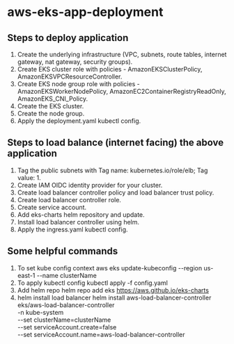 # aws-eks-app-deployment

## Steps to deploy application

1. Create the underlying infrastructure (VPC, subnets, route tables, internet gateway, nat gateway, security groups).
2. Create EKS cluster role with policies - AmazonEKSClusterPolicy, AmazonEKSVPCResourceController.
3. Create EKS node group role with policies - AmazonEKSWorkerNodePolicy, AmazonEC2ContainerRegistryReadOnly, AmazonEKS_CNI_Policy.
4. Create the EKS cluster.
5. Create the node group.
6. Apply the deployment.yaml kubectl config.

## Steps to load balance (internet facing) the above application

1. Tag the public subnets with Tag name: kubernetes.io/role/elb; Tag value: 1.
2. Create IAM OIDC identity provider for your cluster.
3. Create load balancer controller policy and load balancer trust policy.
4. Create load balancer controller role.
5. Create service account.
6. Add eks-charts helm repository and update.
7. Install load balancer controller using helm.
8. Apply the ingress.yaml kubectl config.

## Some helpful commands

1. To set kube config context
    aws eks update-kubeconfig --region us-east-1 --name clusterName
2. To apply kubectl config
    kubectl apply -f config.yaml
3. Add helm repo
    helm repo add eks https://aws.github.io/eks-charts
4. helm install load balancer
    helm install aws-load-balancer-controller eks/aws-load-balancer-controller \
  -n kube-system \
  --set clusterName=clusterName \
  --set serviceAccount.create=false \
  --set serviceAccount.name=aws-load-balancer-controller








